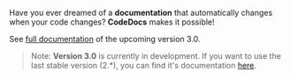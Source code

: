 Have you ever dreamed of a **documentation** that automatically changes when your code changes?
**CodeDocs** makes it possible!

See [full documentation](docs/index.md) of the upcoming version 3.0.

> Note: **Version 3.0** is currently in development.
> If you want to use the last stable version (2.*), you can find it's documentation [here](http://codedocs.chraxel.de/).
